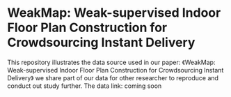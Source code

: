 # WeakMap: Weak-supervised Indoor Floor Plan Construction for Crowdsourcing Instant Delivery
This repository illustrates the data source used in our paper: 《WeakMap: Weak-supervised Indoor Floor Plan Construction for Crowdsourcing Instant Delivery》 we share part of our data for other researcher to reproduce and conduct out study further. The data link: coming soon
